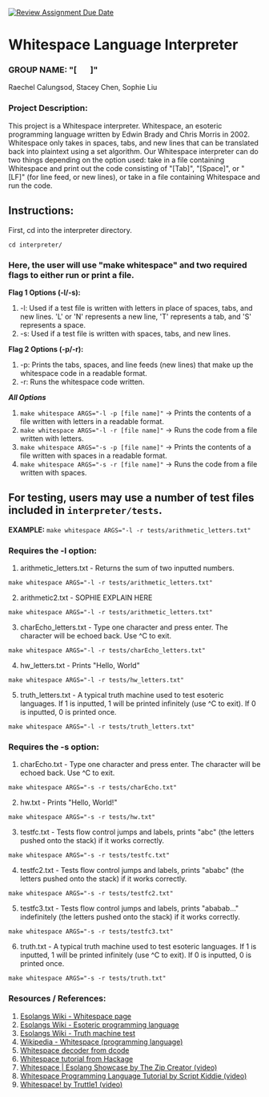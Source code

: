 [![Review Assignment Due Date](https://classroom.github.com/assets/deadline-readme-button-22041afd0340ce965d47ae6ef1cefeee28c7c493a6346c4f15d667ab976d596c.svg)](https://classroom.github.com/a/am3xLbu5)

# Whitespace Language Interpreter
 
### GROUP NAME: "[&nbsp;&nbsp;&nbsp;&nbsp;&nbsp;&nbsp;&nbsp;]"

Raechel Calungsod, Stacey Chen, Sophie Liu
       
### Project Description:
This project is a Whitespace interpreter. Whitespace, an esoteric programming language written 
by Edwin Brady and Chris Morris in 2002. Whitespace only takes in spaces, tabs, and new lines
that can be translated back into plaintext using a set algorithm. Our Whitespace interpreter
can do two things depending on the option used: take in a file containing Whitespace and print 
out the code consisting of "[Tab]", "[Space]", or "[LF]" (for line feed, or new lines), or take 
in a file containing Whitespace and run the code.
  
## Instructions:

First, cd into the interpreter directory.

```shell
cd interpreter/
```

### Here, the user will use "make whitespace" and two required flags to either run or print a file.

**Flag 1 Options (-l/-s):**
1. -l: Used if a test file is written with letters in place of spaces, tabs, and new lines. 'L' or 'N' represents a new line, 'T' represents a tab, and 'S' represents a space.
2. -s: Used if a test file is written with spaces, tabs, and new lines.

**Flag 2 Options (-p/-r):**
1. -p: Prints the tabs, spaces, and line feeds (new lines) that make up the whitespace code in a readable format.
2. -r: Runs the whitespace code written.

***All Options***
1. `make whitespace ARGS="-l -p [file name]"` -> Prints the contents of a file written with letters in a readable format.
2. `make whitespace ARGS="-l -r [file name]"` -> Runs the code from a file written with letters.
3. `make whitespace ARGS="-s -p [file name]"` -> Prints the contents of a file written with spaces in a readable format.
4. `make whitespace ARGS="-s -r [file name]"` -> Runs the code from a file written with spaces.

## For testing, users may use a number of test files included in `interpreter/tests`.
**EXAMPLE:** `make whitespace ARGS="-l -r tests/arithmetic_letters.txt"`

### Requires the -l option:
1. arithmetic_letters.txt - Returns the sum of two inputted numbers.
```shell
make whitespace ARGS="-l -r tests/arithmetic_letters.txt"
```
2. arithmetic2.txt - SOPHIE EXPLAIN HERE
```shell
make whitespace ARGS="-l -r tests/arithmetic_letters.txt"
```
3. charEcho_letters.txt - Type one character and press enter. The character will be echoed back. Use ^C to exit.
```shell
make whitespace ARGS="-l -r tests/charEcho_letters.txt"
```
4. hw_letters.txt -  Prints "Hello, World"
```shell
make whitespace ARGS="-l -r tests/hw_letters.txt"
```
5. truth_letters.txt - A typical truth machine used to test esoteric languages. If 1 is inputted, 1 will be printed infinitely (use ^C to exit). If 0 is inputted, 0 is printed once.
```shell
make whitespace ARGS="-l -r tests/truth_letters.txt"  
```

### Requires the -s option:
1. charEcho.txt - Type one character and press enter. The character will be echoed back. Use ^C to exit.
```shell
make whitespace ARGS="-s -r tests/charEcho.txt"
```
2. hw.txt - Prints "Hello, World!"
```shell
make whitespace ARGS="-s -r tests/hw.txt"
```
3. testfc.txt - Tests flow control jumps and labels, prints "abc" (the letters pushed onto the stack) if it works correctly.
```shell
make whitespace ARGS="-s -r tests/testfc.txt"
```
4. testfc2.txt - Tests flow control jumps and labels, prints "ababc" (the letters pushed onto the stack) if it works correctly.
```shell
make whitespace ARGS="-s -r tests/testfc2.txt"
```
5. testfc3.txt - Tests flow control jumps and labels, prints "ababab..." indefinitely (the letters pushed onto the stack) if it works correctly.
```shell
make whitespace ARGS="-s -r tests/testfc3.txt"
```
6. truth.txt - A typical truth machine used to test esoteric languages. If 1 is inputted, 1 will be printed infinitely (use ^C to exit). If 0 is inputted, 0 is printed once.
```shell
make whitespace ARGS="-s -r tests/truth.txt"  
```

### Resources / References:

1. [Esolangs Wiki - Whitespace page](https://esolangs.org/wiki/Whitespace)
2. [Esolangs Wiki - Esoteric programming language](https://esolangs.org/wiki/Esoteric_programming_language)
3. [Esolangs Wiki - Truth machine test](https://esolangs.org/wiki/Truth-machine)
4. [Wikipedia - Whitespace (programming language)](https://en.wikipedia.org/wiki/Whitespace_(programming_language))
5. [Whitespace decoder from dcode](https://www.dcode.fr/whitespace-language)
6. [Whitespace tutorial from Hackage](https://hackage.haskell.org/package/whitespace-0.4/src/docs/tutorial.html)
7. [Whitespace | Esolang Showcase by The Zip Creator (video)](https://www.youtube.com/watch?v=O406bEHAOcc)
8. [Whitespace Programming Language Tutorial by Script Kiddie (video)](https://www.youtube.com/watch?v=ea7HZ96dwqs)
9. [ Whitespace! by Truttle1 (video)](https://www.youtube.com/watch?v=dIZM68voaY8)
